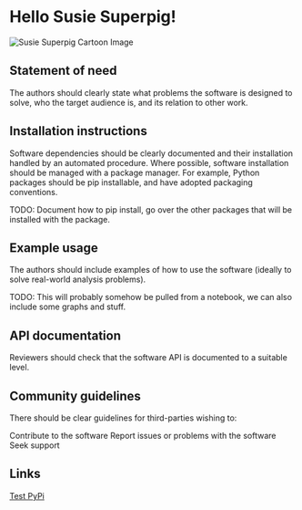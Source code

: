 # Hello Susie Superpig!

![Susie Superpig Cartoon Image](http://www.astrojack.com/wp-content/uploads/2013/12/susie-1024x748.png)

## Statement of need
The authors should clearly state what problems the software is designed to solve, who the target audience is, and its relation to other work.

## Installation instructions
Software dependencies should be clearly documented and their installation handled by an automated procedure. Where possible, software installation should be managed with a package manager. For example, Python packages should be pip installable, and have adopted packaging conventions.

TODO: Document how to pip install, go over the other packages that will be installed with the package.

## Example usage
The authors should include examples of how to use the software (ideally to solve real-world analysis problems).

TODO: This will probably somehow be pulled from a notebook, we can also include some graphs and stuff.

## API documentation
Reviewers should check that the software API is documented to a suitable level.

## Community guidelines
There should be clear guidelines for third-parties wishing to:

Contribute to the software
Report issues or problems with the software
Seek support

## Links
[Test PyPi](https://test.pypi.org/project/Susie/0.0.1/)